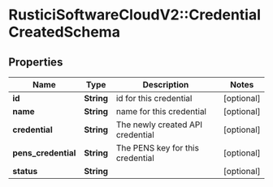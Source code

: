 # RusticiSoftwareCloudV2::CredentialCreatedSchema

## Properties
Name | Type | Description | Notes
------------ | ------------- | ------------- | -------------
**id** | **String** | id for this credential | [optional] 
**name** | **String** | name for this credential | [optional] 
**credential** | **String** | The newly created API credential | [optional] 
**pens_credential** | **String** | The PENS key for this credential | [optional] 
**status** | **String** |  | [optional] 



